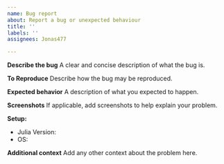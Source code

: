 ```yaml
---
name: Bug report
about: Report a bug or unexpected behaviour
title: ''
labels: ''
assignees: Jonas477

---
```


**Describe the bug**
A clear and concise description of what the bug is.

**To Reproduce**
Describe how the bug may be reproduced.

**Expected behavior**
A description of what you expected to happen.

**Screenshots**
If applicable, add screenshots to help explain your problem.

**Setup:**
 - Julia Version: 
 - OS: 

**Additional context**
Add any other context about the problem here.
